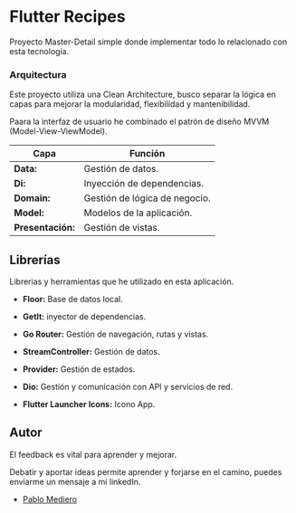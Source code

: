 
# Flutter Recipes

Proyecto Master-Detail simple donde implementar todo lo relacionado con esta tecnología.


### Arquitectura
Este proyecto utiliza una Clean Architecture, busco separar la lógica en capas para mejorar la modularidad, flexibilidad y mantenibilidad.

Paara la interfaz de usuario he combinado el patrón de diseño MVVM (Model-View-ViewModel).

| **Capa**              | **Función** |
| ---                   | ---       |
| **Data:**             |    Gestión de datos.      |
| **Di:**               |    Inyección de dependencias.    |
| **Domain:**           |    Gestión de lógica de negocio.    |
| **Model:**            |    Modelos de la aplicación.    |
| **Presentación:**     |    Gestión de vistas.    |

## Librerías 
Librerias y herramientas que he utilizado en esta aplicación. 

- **Floor:** Base de datos local.

- **GetIt:** inyector de dependencias.

- **Go Router:** Gestión de navegación, rutas y vistas.

- **StreamController:** Gestión de datos.

- **Provider:** Gestión de estados.

- **Dio:** Gestión y comunicación con API y servicios de red.

- **Flutter Launcher Icons:** Icono App.


## Autor
El feedback es vital para aprender y mejorar.

Debatir y aportar ideas permite aprender y forjarse en el camino, puedes enviarme un mensaje a mí linkedIn.
- [Pablo Mediero](https://www.linkedin.com/in/pablo-mediero-mart%C3%ADn/)

